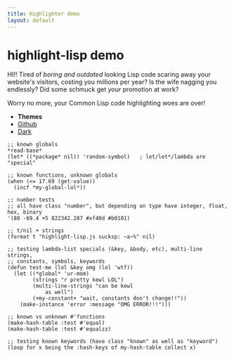 ```yaml
---
title: Highlighter demo
layout: default
---
```


highlight-lisp demo
===================

HI!! Tired of *boring and outdated* looking Lisp code scaring away your website's
visitors, costing you millions per year? Is the wife nagging you endlessly? Did
some schmuck get *your* promotion at work?

Worry no more, your Common Lisp code highlighting woes are over!

<!--
<input
 type="button"
 value="Click to CHANGE YOUR LIFE FOREVER!"
 id="highlight_btn"
 onclick="do_highlight();"
/> **!!!WARNING!!!** There is no going back!
-->

<ul class="themes clear">
    <li><strong>Themes</strong></li>
    <li><a href="#github" onclick="switch_theme('github');">Github</a></li>
    <li><a href="#dark" onclick="switch_theme('dark');">Dark</a></li>
</ul>

<pre><code class="lisp">;; known globals
*read-base*
(let* ((*package* nil)) 'random-symbol)   ; let/let*/lambda are "special"

;; known functions, unknown globals
(when (<= 17.69 (get-value))
  (incf *my-global-lol*))

;; number tests
;; all have class "number", but depending on type have integer, float, hex, binary
'(80 -69.4 +5 822342.287 #xf40d #b0101)

;; t/nil + strings
(format t "highlight-lisp.js sucksp: ~a~%" nil)

;; testing lambda-list specials (&key, &body, etc), multi-line strings,
;; constants, symbols, keywords
(defun test-me (lol &key omg (lol 'wtf))
  (let ((*global* 'ur-mom)
        (strings "r pretty kewl LOL")
        (multi-line-strings "can be kewl
            as well")
        (+my-constant+ "wait, constants don't change!!"))
    (make-instance 'error :message "OMG ERROR!!!")))

;; known vs unknown #'functions
(make-hash-table :test #'equal)
(make-hash-table :test #'equalzz)

;; testing known keywords (have class "known" as well as "keyword")
(loop for x being the :hash-keys of my-hash-table collect x)</code></pre>

<script type="text/javascript">
/*
function do_highlight() {
    HighlightLisp.highlight_auto();
    document.getElementById('highlight_btn').disabled=true;
}
*/
function switch_theme(name) {
    var style = document.getElementById('hl-theme');
    if(!style) return;
    style.href = '/highlight-lisp/js/highlight-lisp/themes/'+name+'.css';
    return false;
}
HighlightLisp.highlight_auto();
</script>

